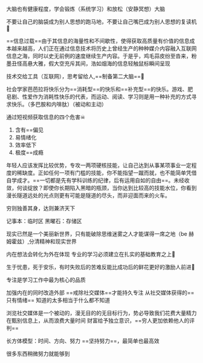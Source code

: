 大脑也有健康程度，学会锻炼（系统学习）和放松（安静冥想）大脑

不要让自己的脑袋成为别人思想的跑马地，不要让自己嘴巴成为别人思想的复读机🥶

==信息过载==由于其信息的海量性和不间歇性，使得获取高质量有价值的信息成本越来越高，人们正在通过信息技术将历史上曾经生产的种种媒介内容融入互联网信息之海，同时以史无前例的速度继续生产内容。于是乎，鸡毛蒜皮纷至沓来，粉墨丑怪高悬大雅，假大空充斥其间，浩如烟海的信息轻触鼠标瞬间呈现

技术交给工具（互联网），思考留给人,==制备第二大脑==🧠

社会学家芭芭拉将快乐分为==消耗型==的快乐和==补充型==的快乐。游戏、肥皂剧、性爱作为消耗性快乐的代表，而运动、阅读、学习则是用一种补充的方式寻求快乐。（多巴胺和内啡肽）（被动和主动）

通过短视频获取信息的四个危害☠
1. 含有==偏见
2. 易情绪化
3. 效率低下
4. 极度==成瘾

年轻人应该发挥比较优势，专攻一两项硬核技能，让自己达到从事某项事业一定程度的稀缺度。正如任何一项有门槛的技能，你不能指望一蹴而就，也不能简单凭借自学成才。==一切都是先有学科训练的纪律，后有运用自如的自由==。未经收敛，何谈绽放？即使你长期陷入黑暗的瓶颈，当你达到比较高的技能水位，你看到漫长隧道远处的光点则更有可能是隧道的尽头，而非迎面而来的火车。

穷则独善其身，达则兼济天下

记事本：临时区    黑曜石：存储区

现实已然是一个美丽新世界，只有能破除思维迷雾之人才能谋得一席之地（be 赫姆霍兹）,分清精神和现实世界

内在想法会转化为外在体现
专业的学习必须建立在扎实的基础教育之上📖

生于忧患，死于安乐，有时失败后的苦难反能比成功后的鲜花更好的激励人前进🥀

专注是学习工作中最为核心的品质

加强内在的同时改造外部
==戒除社交媒体==才能持久专注
从社交媒体获得的==只有情绪==
知道的太多相当于什么都不知道

浏览社交媒体是一个被动的，漫无目的的无目标行为，势必导致我们花费大量精力在甄别信息上，从而浪费大量时间
财富给予独立意识，==穷人更加依赖他人的评判==

长方体模型：时间、方向、努力
==坚持努力==，最简单也最高效

很多东西稍微努力就能够到